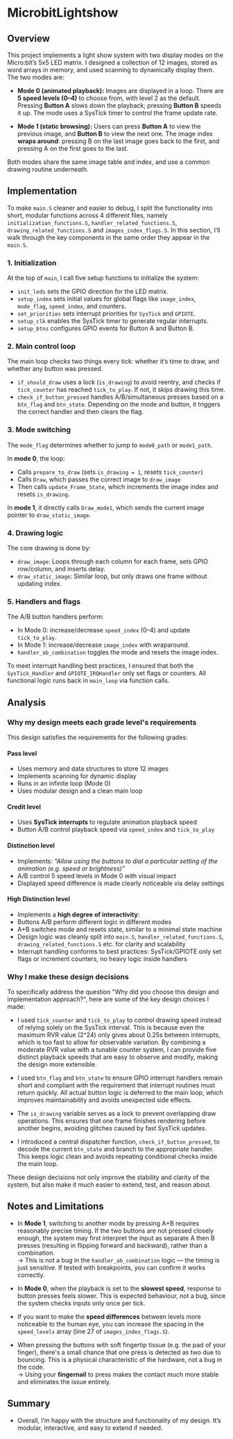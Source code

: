 # MicrobitLightshow

## Overview

This project implements a light show system with two display modes on the Micro:bit’s 5x5 LED matrix. I designed a collection of 12 images, stored as word arrays in memory, and used scanning to dynamically display them. The two modes are:

- **Mode 0 (animated playback):** Images are displayed in a loop. There are **5 speed levels (0–4)** to choose from, with level 2 as the default. Pressing **Button A** slows down the playback; pressing **Button B** speeds it up. The mode uses a SysTick timer to control the frame update rate.

- **Mode 1 (static browsing):** Users can press **Button A** to view the previous image, and **Button B** to view the next one. The image index **wraps around**: pressing B on the last image goes back to the first, and pressing A on the first goes to the last.

Both modes share the same image table and index, and use a common drawing routine underneath.

## Implementation

To make `main.S` cleaner and easier to debug, I split the functionality into short, modular functions across 4 different files, namely `initialization_functions.S`, `handler_related_functions.S`, `drawing_related_functions.S` and `images_index_flags.S`. In this section, I’ll walk through the key components in the same order they appear in the `main.S`.

### 1. Initialization

At the top of `main`, I call five setup functions to initialize the system:
- `init_leds` sets the GPIO direction for the LED matrix.
- `setup_index` sets initial values for global flags like `image_index`, `mode_flag`, `speed_index`, and counters.
- `set_priorities` sets interrupt priorities for `SysTick` and `GPIOTE`.
- `setup_clk` enables the SysTick timer to generate regular interrupts.
- `setup_btns` configures GPIO events for Button A and Button B.

### 2. Main control loop

The main loop checks two things every tick: whether it’s time to draw, and whether any button was pressed.

- `if_should_draw` uses a lock (`is_drawing`) to avoid reentry, and checks if `tick_counter` has reached `tick_to_play`. If not, it skips drawing this time.
- `check_if_button_pressed` handles A/B/simultaneous presses based on a `btn_flag` and `btn_state`. Depending on the mode and button, it triggers the correct handler and then clears the flag.

### 3. Mode switching

The `mode_flag` determines whether to jump to `mode0_path` or `mode1_path`.

In **mode 0**, the loop:
- Calls `prepare_to_draw` (sets `is_drawing = 1`, resets `tick_counter`)
- Calls `Draw`, which passes the correct image to `draw_image`
- Then calls `update_Frame_State`, which increments the image index and resets `is_drawing`.

In **mode 1**, it directly calls `Draw_mode1`, which sends the current image pointer to `draw_static_image`.

### 4. Drawing logic

The core drawing is done by:
- `draw_image`: Loops through each column for each frame, sets GPIO row/column, and inserts delay.
- `draw_static_image`: Similar loop, but only draws one frame without updating index.

### 5. Handlers and flags

The A/B button handlers perform:
- In Mode 0: increase/decrease `speed_index` (0–4) and update `tick_to_play`.
- In Mode 1: increase/decrease `image_index` with wraparound.
- `handler_ab_combination` toggles the mode and resets the image index.

To meet interrupt handling best practices, I ensured that both the `SysTick_Handler` and `GPIOTE_IRQHandler` only set flags or counters. All functional logic runs back in `main_loop` via function calls.

## Analysis

### Why my design meets each grade level's requirements
This design satisfies the requirements for the following grades:

#### Pass level
-  Uses memory and data structures to store 12 images
-  Implements scanning for dynamic display
-  Runs in an infinite loop (Mode 0)
-  Uses modular design and a clean main loop

#### Credit level
-  Uses **SysTick interrupts** to regulate animation playback speed
-  Button A/B control playback speed via `speed_index` and `tick_to_play`

#### Distinction level
-  Implements: *"Allow using the buttons to dial a particular setting of the animation (e.g. speed or brightness)"*  
  - A/B control 5 speed levels in Mode 0 with visual impact
  - Displayed speed difference is made clearly noticeable via delay settings

#### High Distinction level
-  Implements a **high degree of interactivity**:
  - Buttons A/B perform different logic in different modes
  - A+B switches mode and resets state, similar to a minimal state machine
  - Design logic was cleanly split into `main.S`, `handler_related_functions.S`, `drawing_related_functions.S` etc. for clarity and scalability
-  Interrupt handling conforms to best practices: SysTick/GPIOTE only set flags or increment counters, no heavy logic inside handlers

### Why I make these design decisions
To specifically address the question "Why did you choose this design and implementation approach?", here are some of the key design choices I made:

- I used `tick_counter` and `tick_to_play` to control drawing speed instead of relying solely on the SysTick interval. This is because even the maximum RVR value (2^24) only gives about 0.25s between interrupts, which is too fast to allow for observable variation. By combining a moderate RVR value with a tunable counter system, I can provide five distinct playback speeds that are easy to observe and modify, making the design more extensible.

- I used `btn_flag` and `btn_state` to ensure GPIO interrupt handlers remain short and compliant with the requirement that interrupt routines must return quickly. All actual button logic is deferred to the main loop, which improves maintainability and avoids unexpected side effects.

- The `is_drawing` variable serves as a lock to prevent overlapping draw operations. This ensures that one frame finishes rendering before another begins, avoiding glitches caused by fast SysTick updates.

- I introduced a central dispatcher function, `check_if_button_pressed`, to decode the current `btn_state` and branch to the appropriate handler. This keeps logic clean and avoids repeating conditional checks inside the main loop.

These design decisions not only improve the stability and clarity of the system, but also make it much easier to extend, test, and reason about.


## Notes and Limitations

- In **Mode 1**, switching to another mode by pressing A+B requires reasonably precise timing. If the two buttons are not pressed closely enough, the system may first interpret the input as separate A then B presses (resulting in flipping forward and backward), rather than a combination.  
  → This is not a bug in the `handler_ab_combination` logic — the timing is just sensitive. If tested with breakpoints, you can confirm it works correctly.

- In **Mode 0**, when the playback is set to the **slowest speed**, response to button presses feels slower. This is expected behaviour, not a bug, since the system checks inputs only once per tick.

- If you want to make the **speed differences** between levels more noticeable to the human eye, you can increase the spacing in the `speed_levels` array (line 27 of `images_index_flags.S`).

- When pressing the buttons with soft fingertip tissue (e.g. the pad of your finger), there's a small chance that one press is detected as two due to bouncing. This is a physical characteristic of the hardware, not a bug in the code.  
  → Using your **fingernail** to press makes the contact much more stable and eliminates the issue entirely.

## Summary

- Overall, I’m happy with the structure and functionality of my design. It’s modular, interactive, and easy to extend if needed.